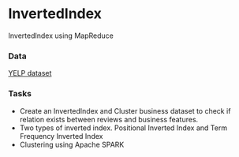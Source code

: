 # InvertedIndex
InvertedIndex using MapReduce

### Data

[YELP dataset](http://www.yelp.com/dataset_challenge)

### Tasks

- Create an InvertedIndex and Cluster business dataset to check if relation exists between reviews and business features.
- Two types of inverted index. Positional Inverted Index and Term Frequency Inverted Index
- Clustering using Apache SPARK